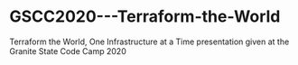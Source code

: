 # GSCC2020---Terraform-the-World
Terraform the World, One Infrastructure at a Time presentation given at the Granite State Code Camp 2020
